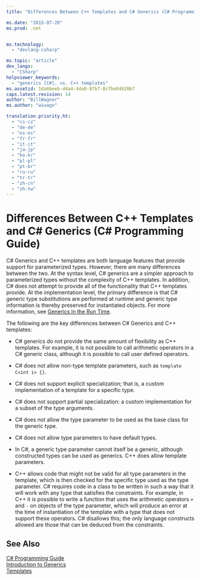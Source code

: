 ```yaml
---
title: "Differences Between C++ Templates and C# Generics (C# Programming Guide) | Microsoft Docs"

ms.date: "2015-07-20"
ms.prod: .net


ms.technology: 
  - "devlang-csharp"

ms.topic: "article"
dev_langs: 
  - "CSharp"
helpviewer_keywords: 
  - "generics [C#], vs. C++ templates"
ms.assetid: 1da6beeb-d4a4-4da0-87b7-0cfbe04920b7
caps.latest.revision: 14
author: "BillWagner"
ms.author: "wiwagn"

translation.priority.ht: 
  - "cs-cz"
  - "de-de"
  - "es-es"
  - "fr-fr"
  - "it-it"
  - "ja-jp"
  - "ko-kr"
  - "pl-pl"
  - "pt-br"
  - "ru-ru"
  - "tr-tr"
  - "zh-cn"
  - "zh-tw"
---
```

# Differences Between C++ Templates and C# Generics (C# Programming Guide)
C# Generics and C++ templates are both language features that provide support for parameterized types. However, there are many differences between the two. At the syntax level, C# generics are a simpler approach to parameterized types without the complexity of C++ templates. In addition, C# does not attempt to provide all of the functionality that C++ templates provide. At the implementation level, the primary difference is that C# generic type substitutions are performed at runtime and generic type information is thereby preserved for instantiated objects. For more information, see [Generics in the Run Time](../../../csharp/programming-guide/generics/generics-in-the-run-time.md).  
  
 The following are the key differences between C# Generics and C++ templates:  
  
-   C# generics do not provide the same amount of flexibility as C++ templates. For example, it is not possible to call arithmetic operators in a C# generic class, although it is possible to call user defined operators.  
  
-   C# does not allow non-type template parameters, such as `template C<int i> {}`.  
  
-   C# does not support explicit specialization; that is, a custom implementation of a template for a specific type.  
  
-   C# does not support partial specialization: a custom implementation for a subset of the type arguments.  
  
-   C# does not allow the type parameter to be used as the base class for the generic type.  
  
-   C# does not allow type parameters to have default types.  
  
-   In C#, a generic type parameter cannot itself be a generic, although constructed types can be used as generics. C++ does allow template parameters.  
  
-   C++ allows code that might not be valid for all type parameters in the template, which is then checked for the specific type used as the type parameter. C# requires code in a class to be written in such a way that it will work with any type that satisfies the constraints. For example, in C++ it is possible to write a function that uses the arithmetic operators `+` and `-` on objects of the type parameter, which will produce an error at the time of instantiation of the template with a type that does not support these operators. C# disallows this; the only language constructs allowed are those that can be deduced from the constraints.  
  
## See Also  
 [C# Programming Guide](../../../csharp/programming-guide/index.md)   
 [Introduction to Generics](../../../csharp/programming-guide/generics/introduction-to-generics.md)   
 [Templates](/cpp/cpp/templates-cpp)